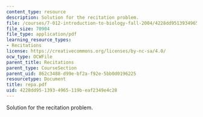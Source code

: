 ```yaml
---
content_type: resource
description: Solution for the recitation problem.
file: /courses/7-012-introduction-to-biology-fall-2004/4228dd9513934965119beaf2349e4c28_repa.pdf
file_size: 70904
file_type: application/pdf
learning_resource_types:
- Recitations
license: https://creativecommons.org/licenses/by-nc-sa/4.0/
ocw_type: OCWFile
parent_title: Recitations
parent_type: CourseSection
parent_uid: 862c3488-d99e-bf2a-f92e-5bb0d0196225
resourcetype: Document
title: repa.pdf
uid: 4228dd95-1393-4965-119b-eaf2349e4c28
---
```

Solution for the recitation problem.